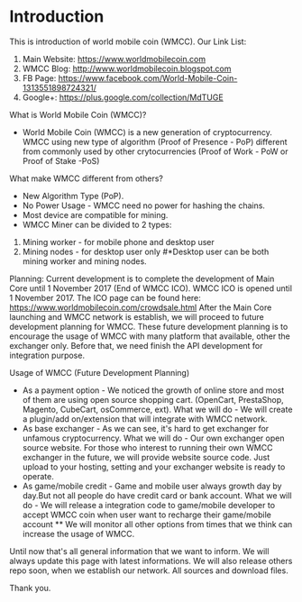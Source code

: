 # Introduction
This is introduction of world mobile coin (WMCC).
Our Link List:
1. Main Website: https://www.worldmobilecoin.com
2. WMCC Blog: http://www.worldmobilecoin.blogspot.com
3. FB Page: https://www.facebook.com/World-Mobile-Coin-1313551898724321/
4. Google+: https://plus.google.com/collection/MdTUGE

What is World Mobile Coin (WMCC)?
- World Mobile Coin (WMCC) is a new generation of cryptocurrency. 
WMCC using new type of algorithm (Proof of Presence - PoP) different from commonly used by other crytocurrencies (Proof of Work - PoW or Proof of Stake -PoS)

What make WMCC different from others?
- New Algorithm Type (PoP).
- No Power Usage - WMCC need no power for hashing the chains.
- Most device are compatible for mining.
 - WMCC Miner can be divided to 2 types:
 1. Mining worker - for mobile phone and desktop user
 2. Mining nodes - for desktop user only
 #*Desktop user can be both mining worker and mining nodes.
 
 Planning:
 Current development is to complete the development of Main Core until 1 November 2017 (End of WMCC ICO).
 WMCC ICO is opened until 1 November 2017. The ICO page can be found here: https://www.worldmobilecoin.com/crowdsale.html
 After the Main Core launching and WMCC network is establish, we will proceed to future development planning for WMCC. 
 These future development planning is to encourage the usage of WMCC with many platform that available, other the exchanger only.
 Before that, we need finish the API development for integration purpose.
 
 Usage of WMCC (Future Development Planning)
 - As a payment option - We noticed the growth of online store and most of them are using open source shopping cart. (OpenCart, PrestaShop, Magento, CubeCart, osCommerce, ext).
 What we will do - We will create a plugin/add on/extension that will integrate with WMCC network.
 - As base exchanger - As we can see, it's hard to get exchanger for unfamous cryptocurrency.
  What we will do - Our own exchanger open source website. For those who interest to running their own WMCC exchanger in the future, we will provide website source code. Just upload to your hosting, setting and your exchanger website is ready to operate. 
 - As game/mobile credit - Game and mobile user always growth day by day.But not all people do have credit card or bank account.
  What we will do - We will release a integration code to game/mobile developer to accept WMCC coin when user want to recharge their game/mobile account 
 ** We will monitor all other options from times that we think can increase the usage of WMCC.
 
 Until now that's all general information that we want to inform. We will always update this page with latest informations.
 We will also release others repo soon, when we establish our network. All sources and download files.
 
 Thank you.
